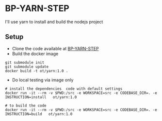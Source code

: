 # BP-YARN-STEP

I'll use yarn  to install and build the nodejs project


## Setup
* Clone the code available at [BP-YARN-STEP](https://github.com/OT-BUILDPIPER-MARKETPLACE/BP-YARN-STEP)
* Build the docker image

```
git submodule init
git submodule update
docker build -t ot/yarn:1.0 .
```

* Do local testing via image only
```
# install the dependencies  code with default settings 
docker run -it --rm -v $PWD:/src -e WORKSPACE=src -e CODEBASE_DIR=. -e INSTRUCTION=install   ot/yarn:1.0

# to build the code
docker run -it --rm -v $PWD:/src -e WORKSPACE=src -e CODEBASE_DIR=. -e INSTRUCTION=build   ot/yarn:1.0

```
